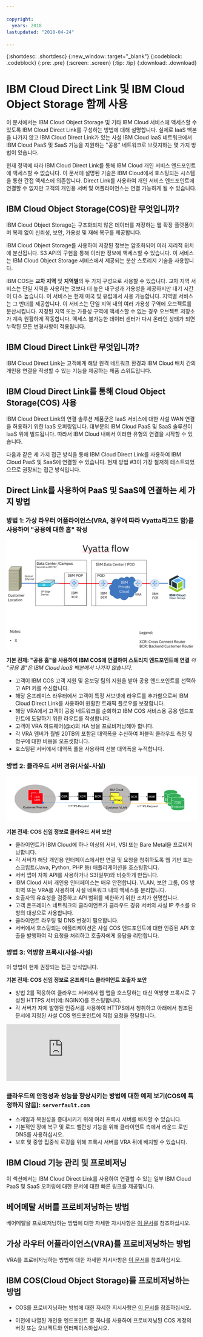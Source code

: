 ```yaml
---

copyright:
  years: 2018
lastupdated: "2018-04-24"

---
```


{:shortdesc: .shortdesc}
{:new_window: target="_blank"}
{:codeblock: .codeblock}
{:pre: .pre}
{:screen: .screen}
{:tip: .tip}
{:download: .download}

# IBM Cloud Direct Link 및 IBM Cloud Object Storage 함께 사용

이 문서에서는 IBM Cloud Object Storage 및 기타 IBM Cloud 서비스에 액세스할 수 있도록 IBM Cloud Direct Link를 구성하는 방법에 대해 설명합니다. 실제로 IaaS 백본을 나가지 않고 IBM Cloud Direct Link가 있는 사설 IBM Cloud IaaS 네트워크에서 IBM Cloud PaaS 및 SaaS 기능을 지원하는 "공용" 네트워크로 브릿지하는 몇 가지 방법이 있습니다. 

현재 정책에 따라 IBM Cloud Direct Link를 통해 IBM Cloud 개인 서비스 엔드포인트에 액세스할 수 없습니다. 이 문서에 설명된 기술은 IBM Cloud에서 호스팅되는 시스템을 통한 간접 액세스에 의존합니다. Direct Link를 사용하여 개인 서비스 엔드포인트에 연결할 수 없지만 고객의 개인용 서버 및 어플라이언스는 연결 가능하게 될 수 있습니다.

## IBM Cloud Object Storage(COS)란 무엇입니까?

IBM Cloud Object Storage는 구조화되지 않은 데이터를 저장하는 웹 확장 플랫폼이며 복제 없이 신뢰성, 보안, 가용성 및 재해 복구를 제공합니다. 

IBM Cloud Object Storage를 사용하여 저장된 정보는 암호화되어 여러 지리적 위치에 분산됩니다. S3 API의 구현을 통해 이러한 정보에 액세스할 수 있습니다. 이 서비스는 IBM Cloud Object Storage 서비스에서 제공되는 분산 스토리지 기술을 사용합니다.

IBM COS는 **교차 지역** 및 **지역별**의 두 가지 구성으로 사용할 수 있습니다. 교차 지역 서비스는 단일 지역을 사용하는 것보다 더 높은 내구성과 가용성을 제공하지만 대기 시간이 다소 높습니다. 이 서비스는 현재 미국 및 유럽에서 사용 가능합니다. 지역별 서비스는 그 반대를 제공합니다. 이 서비스는 단일 지역 내의 여러 가용성 구역에 오브젝트를 분산시킵니다. 지정된 지역 또는 가용성 구역에 액세스할 수 없는 경우 오브젝트 저장소가 계속 원활하게 작동합니다. 액세스 불가능한 데이터 센터가 다시 온라인 상태가 되면 누락된 모든 변경사항이 적용됩니다.

## IBM Cloud Direct Link란 무엇입니까?

IBM Cloud Direct Link는 고객에게 해당 원격 네트워크 환경과 IBM Cloud 배치 간의 개인용 연결을 작성할 수 있는 기능을 제공하는 제품 스위트입니다. 

## IBM Cloud Direct Link를 통해 Cloud Object Storage(COS) 사용

IBM Cloud Direct Link의 연결 솔루션 제품군은 IaaS 서비스에 대한 사설 WAN 연결을 허용하기 위한 IaaS 오퍼링입니다. 대부분의 IBM Cloud PaaS 및 SaaS 솔루션이 IaaS 위에 빌드됩니다. 따라서 IBM Cloud 내에서 이러한 유형의 연결을 시작할 수 있습니다.

다음과 같은 세 가지 접근 방식을 통해 IBM Cloud Direct Link를 사용하여 IBM Cloud PaaS 및 SaaS에 연결할 수 있습니다. 현재 방법 #3이 가장 철저히 테스트되었으므로 권장되는 접근 방식입니다. 

## Direct Link를 사용하여 PaaS 및 SaaS에 연결하는 세 가지 방법


### 방법 1: 가상 라우터 어플라이언스(VRA, 경우에 따라 Vyatta라고도 함)를 사용하여 "공용에 대한 홉" 작성
 
![vyatta-flow.png](images/vyatta-flow.png)



**기본 전제: "공용 홉"을 사용하여 IBM COS에 연결하여 스토리지 엔드포인트에 연결**
*이 "공용 홉"은 IBM Cloud IaaS 백본에서 나가지 않습니다.*

* 고객이 IBM COS 고객 지원 및 온보딩 팀의 지원을 받아 공용 엔드포인트를 선택하고 API 키를 수신합니다.
* 해당 온프레미스 라우터에서 고객이 특정 서브넷에 라우트를 추가함으로써 IBM Cloud Direct Link를 사용하여 원활한 트래픽 플로우를 보장합니다.
* 해당 VRA에서 고객이 공용 네트워크를 순회하고 IBM COS 서비스용 공용 엔드포인트에 도달하기 위한 라우트를 작성합니다.
* 고객이 VRA 하드웨어(@x)의 HA 쌍을 프로비저닝해야 합니다.
* 각 VRA 멤버가 월별 20TB의 포함된 대역폭을 수신하여 퍼블릭 클라우드 측정 및 청구에 대한 비용을 오프셋합니다.
* 호스팅된 서버에서 대역폭 풀을 사용하여 선불 대역폭을 누적합니다.


### 방법 2: 클라우드 서버 경유(사설-사설)

![역방향 프록시](images/reverse-proxy.png)

**기본 전제: COS 신임 정보로 클라우드 서버 보안**

 * 클라이언트가 IBM Cloud에 하나 이상의 서버, VSI 또는 Bare Metal을 프로비저닝합니다.
 * 각 서버가 해당 개인용 인터페이스에서만 연결 및 요청을 청취하도록 웹 기반 또는 스크립트(Java, Python, PHP 등) 애플리케이션을 호스팅합니다.
 * 서버 앱이 자체 API를 사용하거나 S3(일부)와 비슷하게 만듭니다.
 * IBM Cloud 서버 개인용 인터페이스는 매우 안전합니다. VLAN, 보안 그룹, OS 방화벽 또는 VRA를 사용하여 사설 네트워크 내의 액세스를 분리합니다.
 * 호출자의 유효성을 검증하고 API 범위를 제한하기 위한 조치가 현명합니다.
 * 고객 온프레미스 네트워크의 클라이언트가 클라우드 경유 서버의 사설 IP 주소를 요청의 대상으로 사용합니다.
 * 클라이언트 라우팅 및 DNS 변경이 필요합니다.
 * 서버에서 호스팅되는 애플리케이션은 사설 COS 엔드포인트에 대한 인증된 API 호출을 발행하여 각 요청을 처리하고 호출자에게 응답을 리턴합니다.

### 방법 3: 역방향 프록시(사설-사설)

이 방법이 현재 권장되는 접근 방식입니다.

**기본 전제: COS 신임 정보로 온프레미스 클라이언트 호출자 보안**

 

 * 방법 2를 적응하여 클라우드 서버에서 웹 앱을 호스팅하는 대신 역방향 프록시로 구성된 HTTPS 서버(예: NGINX)를 호스팅합니다.
 * 각 서버가 자체 발행된 인증서를 사용하여 HTTPS에서 청취하고 아래에서 참조된 문서에 지정된 사설 COS 엔드포인트에 직접 요청을 전달합니다.
 
 ![COS 엔드포인트](https://console.bluemix.net/docs/services/cloud-object-storage/basics/endpoints.html)
 
### 클라우드의 안정성과 성능을 향상시키는 방법에 대한 예제 보기(COS에 특정하지 않음): `serverfault.com`

 * 스케일과 복원성을 증대시키기 위해 여러 프록시 서버를 배치할 수 있습니다. 
 * 기본적인 장애 복구 및 로드 밸런싱 기능을 위해 클라이언트 측에서 라운드 로빈 DNS를 사용하십시오.
 * 보호 및 중앙 집중식 로깅을 위해 프록시 서버를 VRA 뒤에 배치할 수 있습니다.
 
 ## IBM Cloud 기능 관리 및 프로비저닝 
 
이 섹션에서는 IBM Cloud Direct Link를 사용하여 연결할 수 있는 일부 IBM Cloud PaaS 및 SaaS 오퍼링에 대한 문서에 대한 빠른 링크를 제공합니다.

## 베어메탈 서버를 프로비저닝하는 방법

베어메탈을 프로비저닝하는 방법에 대한 자세한 자시사항은 [이 문서](https://console.bluemix.net/docs/bare-metal/about.html#getting-started-with-bare-metal-servers)를 참조하십시오.

## 가상 라우터 어플라이언스(VRA)를 프로비저닝하는 방법

VRA를 프로비저닝하는 방법에 대한 자세한 지시사항은 [이 문서](https://console.bluemix.net/docs/infrastructure/virtual-router-appliance/getting-started.html#getting-started)를 참조하십시오.

## IBM COS(Cloud Object Storage)를 프로비저닝하는 방법

 * COS를 프로비저닝하는 방법에 대한 자세한 지시사항은 [이 문서](https://console.bluemix.net/catalog/services/cloud-object-storage)를 참조하십시오.
 
 * 이전에 나열된 개인용 엔드포인트 중 하나를 사용하여 프로비저닝된 COS 계정의 버킷 또는 오브젝트와 인터페이스하십시오.
